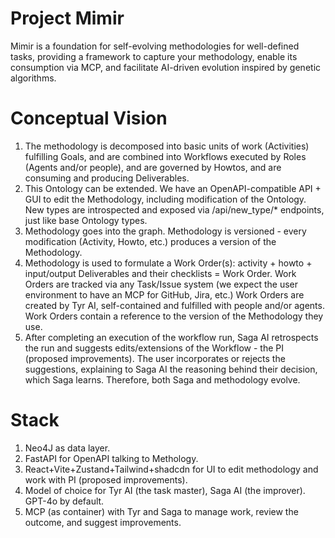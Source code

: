 # Project Mimir
Mimir is a foundation for self-evolving methodologies for well-defined tasks, providing a framework to capture your methodology, enable its consumption via MCP, and facilitate AI-driven evolution inspired by genetic algorithms.

# Conceptual Vision
1. The methodology is decomposed into basic units of work (Activities) fulfilling Goals, and are combined into Workflows executed by Roles (Agents and/or people), and are governed by Howtos, and are consuming and producing Deliverables.
2. This Ontology can be extended. We have an OpenAPI-compatible API + GUI to edit the Methodology, including modification of the Ontology. New types are introspected and exposed via /api/new_type/* endpoints, just like base Ontology types.
3. Methodology goes into the graph. Methodology is versioned - every modification (Activity, Howto, etc.) produces a version of the Methodology.
4. Methodology is used to formulate a Work Order(s): activity + howto + input/output Deliverables and their checklists = Work Order. Work Orders are tracked via any Task/Issue system (we expect the user environment to have an MCP for GitHub, Jira, etc.) Work Orders are created by Tyr AI, self-contained and fulfilled with people and/or agents. Work Orders contain a reference to the version of the Methodology they use.
5. After completing an execution of the workflow run, Saga AI retrospects the run and suggests edits/extensions of the Workflow - the PI (proposed improvements). The user incorporates or rejects the suggestions, explaining to Saga AI the reasoning behind their decision, which Saga learns. Therefore, both Saga and methodology evolve.

# Stack
1. Neo4J as data layer.
2. FastAPI for OpenAPI talking to Methology.
3. React+Vite+Zustand+Tailwind+shadcdn for UI to edit methodology and work with PI (proposed improvements).
4. Model of choice for Tyr AI (the task master), Saga AI (the improver). GPT-4o by default.
5. MCP (as container) with Tyr and Saga to manage work, review the outcome, and suggest improvements.
